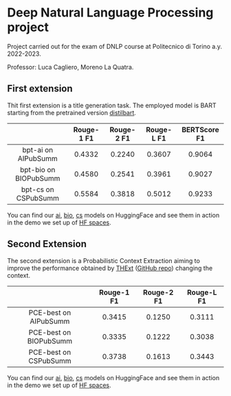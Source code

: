 # Deep Natural Language Processing project

Project carried out for the exam of DNLP course at Politecnico di Torino a.y. 2022-2023.

Professor: Luca Cagliero, Moreno La Quatra.

## First extension
Thit first extension is a title generation task. The employed model is BART starting from the pretrained version [distilbart](https://huggingface.co/sshleifer/distilbart-cnn-12-6).

|                       | Rouge-1 F1 | Rouge-2 F1 | Rouge-L F1 | BERTScore F1 |
|:---------------------:|:----------:|:----------:|:----------:|:------------:|
|  bpt-ai on AIPubSumm  |   0.4332   |   0.2240   |   0.3607   |    0.9064    |
| bpt-bio on BIOPubSumm |   0.4580   |   0.2541   |   0.3961   |    0.9027    |
|  bpt-cs on CSPubSumm  |   0.5584   |   0.3818   |   0.5012   |    0.9233    |

You can find our [ai](https://huggingface.co/pietrocagnasso/bart-paper-titles-ai), [bio](https://huggingface.co/pietrocagnasso/bart-paper-titles-bio), [cs](https://huggingface.co/pietrocagnasso/bart-paper-titles-cs) models on HuggingFace and see them in action in the demo we set up of [HF spaces](https://huggingface.co/spaces/pietrocagnasso/paper-title-generation).

## Second Extension
The second extension is a Probabilistic Context Extraction aiming to improve the performance obtained by [THExt](https://www.sciencedirect.com/science/article/abs/pii/S0950705122006931) ([GitHub repo](https://github.com/MorenoLaQuatra/THExt)) changing the context.

|                        | Rouge-1 F1 | Rouge-2 F1 | Rouge-L F1 |
|:----------------------:|:----------:|:----------:|:----------:|
|  PCE-best on AIPubSumm |   0.3415   |   0.1250   |   0.3111   |
| PCE-best on BIOPubSumm |   0.3335   |   0.1222   |   0.3038   |
|  PCE-best on CSPubSumm |   0.3738   |   0.1613   |   0.3443   |

You can find our [ai](https://huggingface.co/pietrocagnasso/thext-pce-ai), [bio](https://huggingface.co/pietrocagnasso/thext-pce-bio), [cs](https://huggingface.co/pietrocagnasso/thext-pce-cs) models on HuggingFace and see them in action in the demo we set up of [HF spaces](https://huggingface.co/spaces/pietrocagnasso/paper-highlights-extraction).
